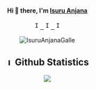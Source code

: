 <h4 align="center"> Hi 👋 there, I'm <a href="https://www.ohidur.com">Isuru Anjana</a></h4>

<p align="center">
  <samp>
<a href="https://github.com/IsuruAnjanaGalle/">
  <img  alt="Isuru Anjana's Github" width="16px" src="https://cdn.jsdelivr.net/npm/simple-icons@v3/icons/github.svg" />
</a>
<a href="https://www.reddit.com/user/CGwithIsuru/">
  <img  alt="Isuru Anjana's reddit" width="16px" src="https://cdn.jsdelivr.net/npm/simple-icons@v3/icons/reddit.svg" />
</a>
<a href="https://www.youtube.com/channel/UCX8y05Wh8W3P0vqx6WDl5NQ/">
  <img  alt="Isuru Anjana's YouTube" width="16px" src="https://cdn.jsdelivr.net/npm/simple-icons@3.13.0/icons/youtube.svg" />
</a>
  </samp>
  
  <br>
 </p>
 
<p align="center">
  <img src="https://komarev.com/ghpvc/?username=IsuruAnjanaGalle" alt="IsuruAnjanaGalle" /> 
</p>


<h2 align="center"> <img  alt="Isuru Anjana's Github" width="16px" src="https://cdn.jsdelivr.net/npm/simple-icons@v3/icons/github.svg" /> Github Statistics </h2>
<p align="center">
<img src="https://github-readme-stats.vercel.app/api?username=IsuruAnjanaGalle&show_icons=true&title_color=26d198&icon_color=26d198&text_color=26d198&bg_color=000000">
</p>
<br/>

